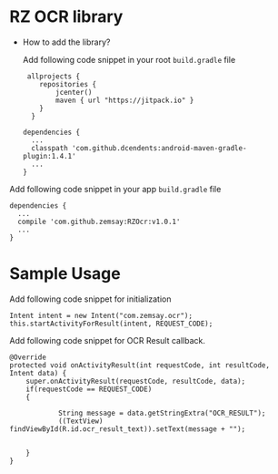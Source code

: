 # RZ OCR library

- How to add the library?
  
  Add following code snippet in your root `build.gradle` file
  
       allprojects {
          repositories {
              jcenter()
              maven { url "https://jitpack.io" }
          }
        }

      dependencies {
        ...
        classpath 'com.github.dcendents:android-maven-gradle-plugin:1.4.1'
        ...
      }
        
 Add following code snippet in your app `build.gradle` file
 
    dependencies {
      ...
      compile 'com.github.zemsay:RZOcr:v1.0.1'
      ...
    }

# Sample Usage

Add following code snippet for initialization
  
    Intent intent = new Intent("com.zemsay.ocr");
    this.startActivityForResult(intent, REQUEST_CODE);
 
Add following code snippet for OCR Result callback.
 
    @Override
    protected void onActivityResult(int requestCode, int resultCode, Intent data) {
        super.onActivityResult(requestCode, resultCode, data);
        if(requestCode == REQUEST_CODE)
        {

                String message = data.getStringExtra("OCR_RESULT");
                ((TextView) findViewById(R.id.ocr_result_text)).setText(message + "");


        }
    }





